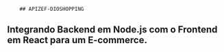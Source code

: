         ## APIZEF-DIOSHOPPING

## Integrando Backend em Node.js com o Frontend em React para um E-commerce.